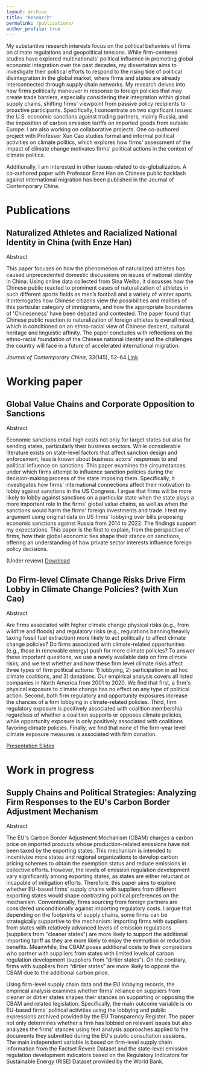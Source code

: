 ```yaml
---
layout: archive
title: "Research"
permalink: /publications/
author_profile: true
---
```


My substantive research interests focus on the political behaviors of firms on climate regulations and geopolitical tensions. While firm-centered studies have explored multinationals' political influence in promoting global economic integration over the past decades, my dissertation aims to investigate their political efforts to respond to the rising tide of political disintegration in the global market, where firms and states are already interconnected through supply chain networks. My research delves into how firms politically maneuver in response to foreign policies that may create trade barriers, especially considering their integration within global supply chains, shifting firms' viewpoint from passive policy recipients to proactive participants. Specifically, I concentrate on two significant issues: the U.S. economic sanctions against trading partners, mainly Russia, and the imposition of carbon emission tariffs on imported goods from outside Europe. I am also working on collaborative projects. One co-authored project with Professor Xun Cao studies formal and informal political activities on climate politics, which explores how firms' assessment of the impact of climate change motivates firms' political actions in the context of climate politics. 

Additionally, I am interested in other issues related to de-globalization. A co-authored paper with Professor Enze Han on Chinese public backlash against international migration has been published in the Journal of Contemporary China.


# Publications

## Naturalized Athletes and Racialized National Identity in China (with Enze Han)


Abstract

This paper focuses on how the phenomenon of naturalized athletes has caused unprecedented domestic discussions on issues of national identity in China. Using online data collected from Sina Weibo, it discusses how the Chinese public reacted to prominent cases of naturalization of athletes in such different sports fields as men’s football and a variety of winter sports. It interrogates how Chinese citizens view the possibilities and realities of this particular category of immigrants, and how the appropriate boundaries of 'Chineseness' have been debated and contested. The paper found that Chinese public reaction to naturalization of foreign athletes is overall mixed, which is conditioned on an ethno-racial view of Chinese descent, cultural heritage and linguistic affinity. The paper concludes with reflections on the ethno-racial foundation of the Chinese national identity and the challenges the country will face in a future of accelerated international migration.


*Journal of Contemporary China*, 33(145), 52–64.[Link](https://doi.org/10.1080/10670564.2023.2179391)


# Working paper

## Global Value Chains and Corporate Opposition to Sanctions

Abstract

Economic sanctions entail high costs not only for target states but also for sending states, particularly their business sectors. While considerable literature exists on state-level factors that affect sanction design and enforcement, less is known about business actors' responses to and political influence on sanctions. This paper examines the circumstances under which firms attempt to influence sanction policies during the decision-making process of the state imposing them. Specifically, it investigates how firms' international connections affect their motivation to lobby against sanctions in the US Congress. I argue that firms will be more likely to lobby against sanctions on a particular state when the state plays a more important role in the firms' global value chains, as well as when the sanctions would harm the firms' foreign investments and trade. I test my argument using original data on US firms' lobbying over bills proposing economic sanctions against Russia from 2014 to 2022. The findings support my expectations. This paper is the first to explain, from the perspective of firms, how their global economic ties shape their stance on sanctions, offering an understanding of how private sector interests influence foreign policy decisions.


(Under review) [Download](https://www.dropbox.com/scl/fi/oq5hb4phyc7939x0x7ns6/GVC_Sanction_Lingbo.pdf?rlkey=69xf38kyf48cjs4my2vqd8zey&st=gnxmsnap&dl=0)

## Do Firm-level Climate Change Risks Drive Firm Lobby in Climate Change Policies? (with Xun Cao)


Abstract

Are firms associated with higher climate change physical risks (e.g., from wildfire and floods) and regulatory risks (e.g., regulations banning/heavily taxing fossil fuel extraction) more likely to act politically to affect climate change policies? Do firms associated with climate-related opportunities (e.g., those in renewable energy) push for more climate policies? To answer these important questions, we use a newly available data on firm climate risks, and we test whether and how these firm level climate risks affect three types of firm political actions: 1) lobbying, 2) participation in ad hoc climate coalitions, and 3) donations. Our empirical analysis covers all listed companies in North America from 2001 to 2020. We find that first, a firm's physical exposure to climate change has no effect on any type of political action. Second, both firm regulatory and opportunity exposures increase the chances of a firm lobbying in climate-related policies. Third, firm regulatory exposure is positively associated with coalition membership regardless of whether a coalition supports or opposes climate policies, while opportunity exposure is only positively associated with coalitions favoring climate policies. Finally, we find that none of the firm-year level climate exposure measures is associated with firm donation.  

[Presentation Slides](https://www.dropbox.com/scl/fi/nko807z4zbpnt15p8r9dj/APSA_24__Xun_Lingbo-1.pdf?rlkey=pqj9hc70ir23ga9h16wf9br4a&st=nllf8dj9&dl=0)


# Work in progress

##  Supply Chains and Political Strategies: Analyzing Firm Responses to the EU's Carbon Border Adjustment Mechanism

Abstract

The EU's Carbon Border Adjustment Mechanism (CBAM) charges a carbon price on imported products whose production-related emissions have not been taxed by the exporting states. This mechanism is intended to incentivize more states and regional organizations to develop carbon pricing schemes to obtain the exemption status and reduce emissions in collective efforts. However, the levels of emission regulation development vary significantly among exporting states, as states are either reluctant or incapable of mitigation efforts. Therefore, this paper aims to explore whether EU-based firms’ supply chains with suppliers from different exporting states would shape contrasting political preferences on the mechanism. Conventionally, firms sourcing from foreign partners are considered unconditionally against importing regulatory costs. I argue that depending on the footprints of supply chains, some firms can be strategically supportive to the mechanism: importing firms with suppliers from states with relatively advanced levels of emission regulations (suppliers from "cleaner states") are more likely to support the additional importing tariff as they are more likely to enjoy the exemption or reduction benefits. Meanwhile, the CBAM poses additional costs to their competitors who partner with suppliers from states with limited levels of carbon regulation development (suppliers from “dirtier states”). On the contrary, firms with suppliers from “dirtier states” are more likely to oppose the CBAM due to the additional carbon price. 

Using firm-level supply chain data and the EU lobbying records, the empirical analysis examines whether firms' reliance on suppliers from cleaner or dirtier states shapes their stances on supporting or opposing the CBAM and related legislation. Specifically, the main outcome variable is on EU-based firms' political activities using the lobbying and public expressions archived provided by the EU Transparency Register. The paper not only determines whether a firm has lobbied on relevant issues but also analyzes the firms' stances using text analysis approaches applied to the documents they submitted during the EU's public consultation sessions. The main independent variable is based on firm-level supply chain information from the Factset Revere Dataset and the state-level emission regulation development indicators based on the Regulatory Indicators for Sustainable Energy (RISE) Dataset provided by the World Bank. 

